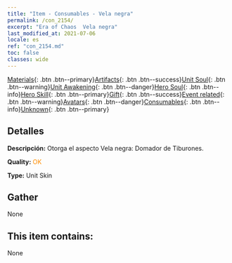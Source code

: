 ```yaml
---
title: "Item - Consumables - Vela negra"
permalink: /con_2154/
excerpt: "Era of Chaos  Vela negra"
last_modified_at: 2021-07-06
locale: es
ref: "con_2154.md"
toc: false
classes: wide
---
```

 [Materials](/ItemsES/){: .btn .btn--primary}[Artifacts](/ItemsES/Artifacts/){: .btn .btn--success}[Unit Soul](/ItemsES/UnitSoul/){: .btn .btn--warning}[Unit Awakening](/ItemsES/UnitAwakening/){: .btn .btn--danger}[Hero Soul](/ItemsES/HeroSoul/){: .btn .btn--info}[Hero Skill](/ItemsES/HeroSkill/){: .btn .btn--primary}[Gift](/ItemsES/Gift/){: .btn .btn--success}[Event related](/ItemsES/Events/){: .btn .btn--warning}[Avatars](/ItemsES/Avatars/){: .btn .btn--danger}[Consumables](/ItemsES/Consumables/){: .btn .btn--info}[Unknown](/ItemsES/Unknown/){: .btn .btn--primary}

## Detalles
 **Descripción:** Otorga el aspecto Vela negra: Domador de Tiburones.

 **Quality:** <span style="color: #FF8C00">OK</span>

 **Type:** Unit Skin

## Gather

  None

## This item contains:

  None

